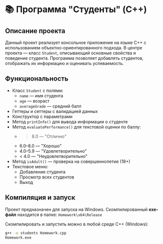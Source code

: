 # 📚 Программа "Студенты" (C++)

## Описание проекта

Данный проект реализует консольное приложение на языке C++ с использованием объектно-ориентированного подхода. В центре проекта — класс `Student`, описывающий основные свойства и поведение студента. Программа позволяет добавлять студентов, отображать их информацию и оценивать успеваемость.

## Функциональность

- Класс `Student` с полями:
  - `name` — имя студента
  - `age` — возраст
  - `averageGrade` — средний балл
- Геттеры и сеттеры с валидацией данных
- Конструктор с параметрами
- Метод `printInfo()` для вывода информации о студенте
- Метод `evaluatePerformance()` для текстовой оценки по баллу:
  - > 8.0 — "Отлично"
  - 6.0–8.0 — "Хорошо"
  - 4.0–5.9 — "Удовлетворительно"
  - < 4.0 — "Неудовлетворительно"
- Метод `isAdult()` — проверка на совершеннолетие (18+)
- Текстовое меню:
  - Добавление студента
  - Просмотр всех студентов
  - Выход

## Компиляция и запуск

Проект предназначен для запуска на Windows.
Скомпилированный **exe-файл** находится в папке:
`Homework\x64\Release`

Скомпилировать и запустить можно в любой среде C++ (Windows):

```bash
g++ -o students Homework.cpp
Homework.exe
